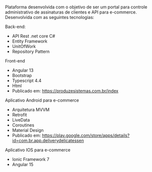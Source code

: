 Plataforma desenvolvida com o objetivo de ser um portal para controle administrativo de assinaturas de clientes e API para e-commerce. Desenvolvida com as seguintes tecnologias:

Back-end:
* API Rest .net core C#
* Entity Framework
* UnitOfWork
* Repository Pattern

Front-end
* Angular 13
* Bootstrap
* Typescript 4.4
* Html
* Publicado em: https://produzesistemas.com.br/index

Aplicativo Android para e-commerce
* Arquitetura MVVM
* Retrofit
* LiveData
* Coroutines
* Material Design
* Publicado em: https://play.google.com/store/apps/details?id=com.br.app.deliverydelicatessen

Aplicativo IOS para e-commerce
* Ionic Framework 7
* Angular 15

